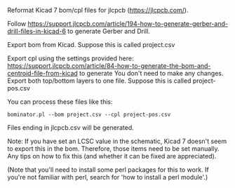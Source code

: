 Reformat Kicad 7 bom/cpl files for jlcpcb (https://jlcpcb.com/).

Follow https://support.jlcpcb.com/article/194-how-to-generate-gerber-and-drill-files-in-kicad-6 to generate Gerber and Drill.

Export bom from Kicad. Suppose this is called project.csv

Export cpl using the settings provided here:
https://support.jlcpcb.com/article/84-how-to-generate-the-bom-and-centroid-file-from-kicad to generate
You don't need to make any changes. Export both top/bottom layers to one file.
Suppose this is called project-pos.csv

You can process these files like this:
```
bominator.pl --bom project.csv --cpl project-pos.csv
```
Files ending in jlcpcb.csv will be generated.

Note: If you have set an LCSC value in the schematic, Kicad 7 doesn't seem to export this in the bom. 
Therefore, those items need to be set manually. Any tips on how to fix this (and whether it can be fixed
are appreciated).

(Note that you'll need to install some perl packages for this to work. If you're not familiar with perl, search for 'how to install a perl module'.)
